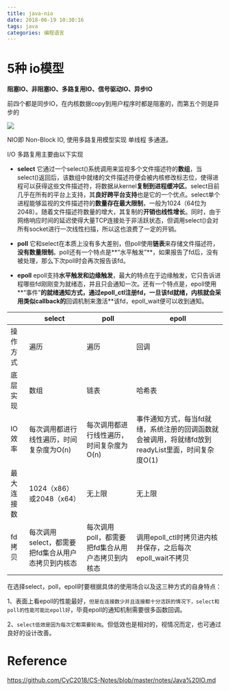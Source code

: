 ```yaml
---
title: java-nio
date: 2018-06-19 10:30:16
tags: java 
categories: 编程语言
---
```




# 5种 io模型

**阻塞IO、非阻塞IO、多路复用IO、信号驱动IO、异步IO**

前四个都是同步IO，在内核数据copy到用户程序时都是阻塞的，而第五个则是异步的

![](/Users/cchao/github/hexo/source/images/2019-6/io_1.jpg)



NIO即 Non-Block IO, 使用多路复用模型实现 单线程 多通道。

I/O 多路复用主要由以下实现

- **select**      它通过一个select()系统调用来监视多个文件描述符的**数组**，当select()返回后，该数组中就绪的文件描述符便会被内核修改标志位，使得进程可以获得这些文件描述符，将数据从kernel**复制到进程缓冲区**。select目前几乎在所有的平台上支持，其**良好跨平台支持**也是它的一个优点。select单个进程能够监视的文件描述符的**数量存在最大限制**，一般为1024（64位为 2048）。随着文件描述符数量的增大，其复制的**开销也线性增长**。同时，由于网络响应时间的延迟使得大量TCP连接处于非活跃状态，但调用select()会对所有socket进行一次线性扫描，所以这也浪费了一定的开销。

- **poll**   它和select在本质上没有多大差别，但poll使用**链表**来存储文件描述符，**没有数量限制**。poll还有一个特点是**“水平触发”**，如果报告了fd后，没有被处理，那么下次poll时会再次报告该fd。
- **epoll**  epoll支持**水平触发和边缘触发**，最大的特点在于边缘触发，它只告诉进程哪些fd刚刚变为就绪态，并且只会通知一次。还有一个特点是，epoll使用**“事件”**的就绪通知方式，通过epoll_ctl注册fd，一旦该fd就绪，内核就会采用类似callback的**回调机制来激活**该fd，epoll_wait便可以收到通知。



|            | select                                             | poll                                             | epoll                                                        |
| ---------- | -------------------------------------------------- | ------------------------------------------------ | ------------------------------------------------------------ |
| 操作方式   | 遍历                                               | 遍历                                             | 回调                                                         |
| 底层实现   | 数组                                               | 链表                                             | 哈希表                                                       |
| IO效率     | 每次调用都进行线性遍历，时间复杂度为O(n)           | 每次调用都进行线性遍历，时间复杂度为O(n)         | 事件通知方式，每当fd就绪，系统注册的回调函数就会被调用，将就绪fd放到readyList里面，时间复杂度O(1) |
| 最大连接数 | 1024（x86）或2048（x64）                           | 无上限                                           | 无上限                                                       |
| fd拷贝     | 每次调用select，都需要把fd集合从用户态拷贝到内核态 | 每次调用poll，都需要把fd集合从用户态拷贝到内核态 | 调用epoll_ctl时拷贝进内核并保存，之后每次epoll_wait不拷贝    |



在选择select，poll，epoll时要根据具体的使用场合以及这三种方式的自身特点：

1、表面上看epoll的性能最好，`但是在连接数少并且连接都十分活跃的情况下，select和poll的性能可能比epoll好`，毕竟epoll的通知机制需要很多函数回调。

2、`select低效是因为每次它都需要轮询`。但低效也是相对的，视情况而定，也可通过良好的设计改善。



# Reference

[<https://github.com/CyC2018/CS-Notes/blob/master/notes/Java%20IO.md>](<https://github.com/CyC2018/CS-Notes/blob/master/notes/Java%20IO.md>)

